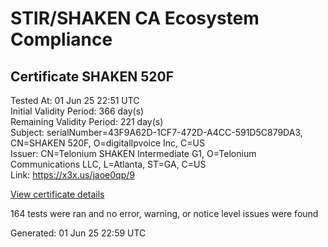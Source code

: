 # STIR/SHAKEN CA Ecosystem Compliance

## Certificate SHAKEN 520F

Tested At: 01 Jun 25 22:51 UTC\
Initial Validity Period: 366 day(s)\
Remaining Validity Period: 221 day(s)\
Subject: serialNumber=43F9A62D-1CF7-472D-A4CC-591D5C879DA3, CN=SHAKEN 520F, O=digitalIpvoice Inc, C=US\
Issuer: CN=Telonium SHAKEN Intermediate G1, O=Telonium Communications LLC, L=Atlanta, ST=GA, C=US\
Link: https://x3x.us/jaoe0qp/9

[View certificate details](https://x509.io/?cert=MIIDJzCCAs2gAwIBAgIQAMrFeVMbIzRTOm8siX3cOjAKBggqhkjOPQQDAjB8MQswCQYDVQQGEwJVUzELMAkGA1UECAwCR0ExEDAOBgNVBAcMB0F0bGFudGExJDAiBgNVBAoMG1RlbG9uaXVtIENvbW11bmljYXRpb25zIExMQzEoMCYGA1UEAwwfVGVsb25pdW0gU0hBS0VOIEludGVybWVkaWF0ZSBHMTAeFw0yNTAxMDgyMDI1MDBaFw0yNjAxMDgyMDI2MDBaMG8xCzAJBgNVBAYTAlVTMRswGQYDVQQKExJkaWdpdGFsSXB2b2ljZSBJbmMxFDASBgNVBAMTC1NIQUtFTiA1MjBGMS0wKwYDVQQFEyQ0M0Y5QTYyRC0xQ0Y3LTQ3MkQtQTRDQy01OTFENUM4NzlEQTMwWTATBgcqhkjOPQIBBggqhkjOPQMBBwNCAAQCMMISbD8j7XuZ2D3CavU5cbrdl1Jv%2FjElFXb0KoH4kOuwNH%2FWlFGDhKB%2Bh2zWqM%2FJM%2Bh%2FU0zRemFPdFmCk61Go4IBPDCCATgwDgYDVR0PAQH%2FBAQDAgeAMAwGA1UdEwEB%2FwQCMAAwHQYDVR0OBBYEFMwDeKgTj6uw%2BsjRcsOfccd%2FTa5pMB8GA1UdIwQYMBaAFKoku%2F8UdUB5LYdv6A1Bd8q7zYiwMBcGA1UdIAQQMA4wDAYKYIZIAYb%2FCQEBBDCBpgYDVR0fBIGeMIGbMIGYoDqgOIY2aHR0cHM6Ly9hdXRoZW50aWNhdGUtYXBpLmljb25lY3Rpdi5jb20vZG93bmxvYWQvdjEvY3JsolqkWDBWMRQwEgYDVQQHEwtCcmlkZ2V3YXRlcjELMAkGA1UECBMCTkoxEzARBgNVBAMTClNUSS1QQSBDUkwxCzAJBgNVBAYTAlVTMQ8wDQYDVQQKEwZTVEktUEEwFgYIKwYBBQUHARoECjAIoAYWBDUyMEYwCgYIKoZIzj0EAwIDSAAwRQIgL7lucgyf%2B5d%2FV4Fpfk67w54QJUyTOBHTQSON1vwTkU4CIQDGNBAtt26M%2FC1dNdVGKmKiOifeAqK1eLyVRtbtcNV64A%3D%3D)

164 tests were ran and no error, warning, or notice level issues were found


Generated: 01 Jun 25 22:59 UTC